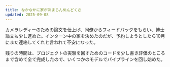 ```yaml
---
title: なかなかに家が決まらんめんどくさ
updated: 2025-09-08
---
```

カメラレディーのための論文を仕上げ、同僚からフィードバックをもらい、博士論文も少し進めた。インターン中の家を決めたのだが、予約しようとしたら10月にまた連絡してくれと言われて不安になった。

残りの時間は、プロジェクトの実験を回すためのコードを少し書き評価のところまで含めて全て完成したので、いくつかのモデルでパイプラインを回し始めた。